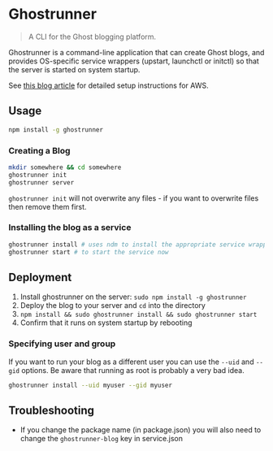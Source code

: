 # Ghostrunner

> A CLI for the Ghost blogging platform.

Ghostrunner is a command-line application that can create Ghost blogs, and provides OS-specific
service wrappers (upstart, launchctl or initctl) so that the server is started on system startup.

See [this blog article](http://blog.jtribe.com.au/ghost-blog-on-aws/) for detailed setup 
instructions for AWS.

## Usage

```sh
npm install -g ghostrunner
```

### Creating a Blog

```sh
mkdir somewhere && cd somewhere
ghostrunner init
ghostrunner server
```

`ghostrunner init` will not overwrite any files - if you want to overwrite files then remove them first.

### Installing the blog as a service

```sh
ghostrunner install # uses ndm to install the appropriate service wrapper for your OS
ghostrunner start # to start the service now
```

## Deployment

1. Install ghostrunner on the server: `sudo npm install -g ghostrunner`
1. Deploy the blog to your server and `cd` into the directory
1. `npm install && sudo ghostrunner install && sudo ghostrunner start`
1. Confirm that it runs on system startup by rebooting

### Specifying user and group

If you want to run your blog as a different user you can use the `--uid` and `--gid` options. Be 
aware that running as root is probably a very bad idea.

```sh
ghostrunner install --uid myuser --gid myuser
```

## Troubleshooting

- If you change the package name (in package.json) you will also need to change the `ghostrunner-blog` key in service.json
